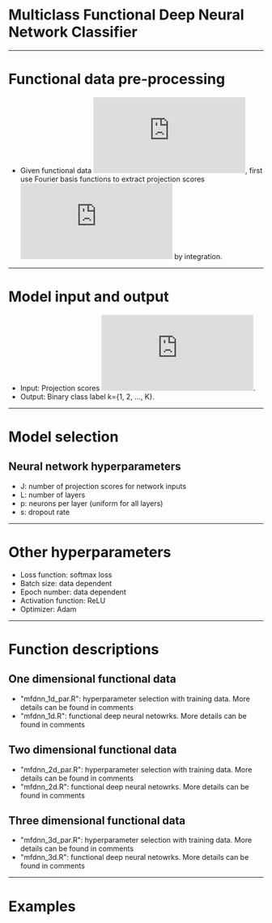 # Multiclass Functional Deep Neural Network Classifier
------------------------------------------------

# Functional data pre-processing
- Given functional data ![first equation](https://latex.codecogs.com/gif.latex?X%28s_1%2C%20%5Cldots%2C%20s_d%29), first use Fourier basis functions to extract projection scores ![second equation](https://latex.codecogs.com/gif.latex?%5Cxi_1%2C%20%5Cxi_2%2C%20%5Cldots) by integration.
-------------------------------------------------------

# Model input and output
- Input: Projection scores ![xi](https://latex.codecogs.com/gif.latex?%5Cxi_1%2C%20%5Cxi_2%2C%20%5Cldots%2C%20%5Cxi_J).
- Output: Binary class label k={1, 2, ..., K}.
-------------------------------------------------------------

# Model selection
## Neural network hyperparameters 
- J: number of projection scores for network inputs
- L: number of layers 
- p: neurons per layer (uniform for all layers)
- s: dropout rate
-------------------------------------------------------------

# Other hyperparameters
- Loss function: softmax loss
- Batch size: data dependent
- Epoch number: data dependent
- Activation function: ReLU
- Optimizer: Adam 
-------------------------------------------------------------

# Function descriptions
## One dimensional functional data
- "mfdnn_1d_par.R": hyperparameter selection with training data. More details can be found in comments
- "mfdnn_1d.R": functional deep neural netowrks. More details can be found in comments 
## Two dimensional functional data
- "mfdnn_2d_par.R": hyperparameter selection with training data. More details can be found in comments
- "mfdnn_2d.R": functional deep neural netowrks. More details can be found in comments 
## Three dimensional functional data
- "mfdnn_3d_par.R": hyperparameter selection with training data. More details can be found in comments
- "mfdnn_3d.R": functional deep neural netowrks. More details can be found in comments 
-------------------------------------------------------------

# Examples
